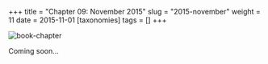 +++
title = "Chapter 09: November 2015"
slug = "2015-november"
weight = 11
date = 2015-11-01
[taxonomies]
tags = []
+++

![book-chapter](/images/book/oeur/09.jpg)

Coming soon...